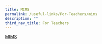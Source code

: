 ```yaml
---
title: MIMS
permalink: /useful-links/For-Teachers/mims
description: ""
third_nav_title: For Teachers
---
```

[MIMS](https://idp.mims.moe.gov.sg/nidp/saml2/sso)